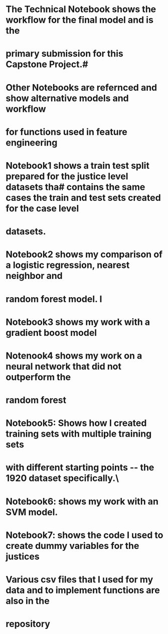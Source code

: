 # The Technical Notebook shows the workflow for the final model and is the
# primary submission for this Capstone Project.# 
# Other Notebooks are refernced and show alternative models and workflow
# for functions used in feature engineering
#
# Notebook1 shows a train test split prepared for the justice level datasets tha# contains the same cases the train and test sets created for the case level 
# datasets.  

# Notebook2 shows my comparison of a logistic regression, nearest neighbor and 
# random forest model.  I

# Notebook3 shows my work with a gradient boost model
# Notenook4 shows my work on a neural network that did not outperform the
# random forest

# Notebook5: Shows how I created training sets with multiple training sets
# with different starting points -- the 1920 dataset specifically.\

# Notebook6: shows my work with an SVM model.

# Notebook7: shows the code I used to create dummy variables for the justices
# Various csv files that I used for my data and to implement functions are also in the
# repository
